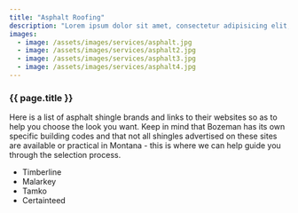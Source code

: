 ```yaml
---
title: "Asphalt Roofing"
description: "Lorem ipsum dolor sit amet, consectetur adipisicing elit, sed do eiusmod tempor incididunt ut labore et dolore magna aliqua. Ut enim ad minim veniam, quis nostrud exercitation ullamco laboris nisi ut aliquip ex ea commodo consequat. Duis aute irure dolor in reprehenderit in voluptate velit esse cillum dolore eu fugiat nulla pariatur. Excepteur sint occaecat cupidatat non proident, sunt in culpa qui officia deserunt mollit anim id est laborum."
images:
  - image: /assets/images/services/asphalt.jpg
  - image: /assets/images/services/asphalt2.jpg
  - image: /assets/images/services/asphalt3.jpg
  - image: /assets/images/services/asphalt4.jpg
---
```

<h3 class="title">{{ page.title }}</h3>
<div class="content">
<p>Here is a list of asphalt shingle brands and links to their websites so as to help you choose the look you want. Keep in mind that Bozeman has its own specific building codes and that not all shingles advertised on these sites are available or practical in Montana - this is where we can help guide you through the selection process.</p>
<ul>
  <li>Timberline</li>
  <li>Malarkey</li>
  <li>Tamko</li>
  <li>Certainteed</li>
</ul>
</div>
